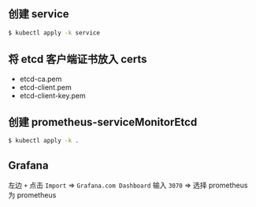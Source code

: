 ## 创建 service

```bash
$ kubectl apply -k service
```

## 将 etcd 客户端证书放入 certs

* etcd-ca.pem
* etcd-client.pem
* etcd-client-key.pem

## 创建 prometheus-serviceMonitorEtcd

```bash
$ kubectl apply -k .
```

## Grafana

左边 `+` 点击 `Import` => `Grafana.com Dashboard` 输入 `3070` => 选择 prometheus 为 prometheus
